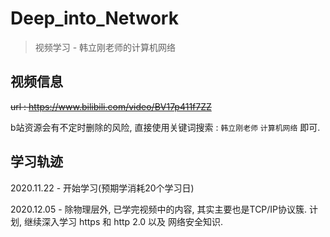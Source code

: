 # Deep_into_Network
>   视频学习 - 韩立刚老师的计算机网络
>

## 视频信息
~~url : https://www.bilibili.com/video/BV17p411f7ZZ~~

b站资源会有不定时删除的风险, 直接使用关键词搜索 : `韩立刚老师`  `计算机网络` 即可.

## 学习轨迹
2020.11.22 - 开始学习(预期学消耗20个学习日)

2020.12.05 - 除物理层外, 已学完视频中的内容, 其实主要也是TCP/IP协议簇. 计划, 继续深入学习 https 和 http 2.0 以及 网络安全知识.

